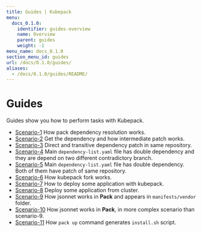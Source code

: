 ```yaml
---
title: Guides | Kubepack
menu:
  docs_0.1.0:
    identifier: guides-overview
    name: Overview
    parent: guides
    weight: -1
menu_name: docs_0.1.0
section_menu_id: guides
url: /docs/0.1.0/guides/
aliases:
  - /docs/0.1.0/guides/README/
---
```


# Guides

Guides show you how to perform tasks with Kubepack.

- [Scenario-1](/docs/0.1.0/guides/scenario-1) How pack dependency resolution works.
- [Scenario-2](/docs/0.1.0/guides/scenario-2) Get the dependency and how intermediate patch works.
- [Scenario-3](/docs/0.1.0/guides/scenario-3) Direct and transitive dependency patch in same repository.
- [Scenario-4](/docs/0.1.0/guides/scenario-4) Main `dependency-list.yaml` file has double dependency and they are depend on two different contradictory branch.
- [Scenario-5](/docs/0.1.0/guides/scenario-5) Main `dependency-list.yaml` file has double dependency. Both of them have patch of same repository.
- [Scenario-6](/docs/0.1.0/guides/scenario-6) How kubepack fork works.
- [Scenario-7](/docs/0.1.0/guides/scenario-7) How to deploy some application with kubepack.
- [Scenario-8](/docs/0.1.0/guides/scenario-8) Deploy some application from cluster.
- [Scenario-9](/docs/0.1.0/guides/scenario-9) How jsonnet works in **Pack** and appears in `manifests/vendor` folder.
- [Scenario-10](/docs/0.1.0/guides/scenario-10) How jsonnet works in **Pack**, in more complex scenario than scenario-9.
- [Scenario-11](/docs/0.1.0/guides/scenario-11) How `pack up` command generates `install.sh` script.
